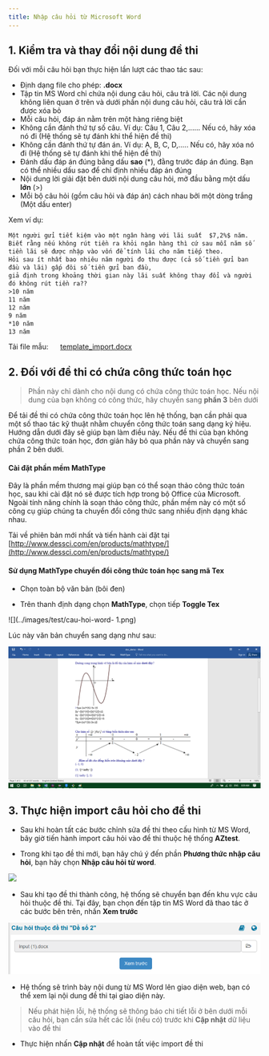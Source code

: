 ```yaml
---
title: Nhập câu hỏi từ Microsoft Word
---
```


## 1. Kiểm tra và thay đổi nội dung đề thi

Đối với mỗi câu hỏi bạn thực hiện lần lượt các thao tác sau:

- Định dạng file cho phép: **.docx**
- Tập tin MS Word chỉ chứa nội dung câu hỏi, câu trả lời. Các nội dung không liên quan ở trên và dưới phần nội dung câu hỏi, câu trả lời cần được xóa bỏ
- Mỗi câu hỏi, đáp án nằm trên một hàng riêng biệt
- Không cần đánh thứ tự số câu. Ví dụ: Câu 1, Câu 2,...... Nếu có, hãy xóa nó đi (Hệ thống sẽ tự đánh khi thể hiện đề thi)
- Không cần đánh thứ tự đán án. Ví dụ: A, B, C, D,..... Nếu có, hãy xóa nó đi (Hệ thống sẽ tự đánh khi thể hiện đề thi)
- Đánh dấu đáp án đúng bằng dấu **sao** (*), đằng trước đáp án đúng. Bạn có thể nhiều dấu sao để chỉ định nhiều đáp án đúng
- Nội dung lời giải đặt bên dưới nội dung câu hỏi, mở đầu bằng một dấu **lớn** (>)
- Mỗi bộ câu hỏi (gồm câu hỏi và đáp án) cách nhau bởi một dòng trắng (Một dấu enter)

Xem ví dụ:

```
Một người gửi tiết kiệm vào một ngân hàng với lãi suất  $7,2%$ năm. 
Biết rằng nếu không rút tiền ra khỏi ngân hàng thì cứ sau mỗi năm số tiền lãi sẽ được nhập vào vốn để tính lãi cho năm tiếp theo. 
Hỏi sau ít nhất bao nhiêu năm người đo thu được (cả số tiền gửi ban đầu và lãi) gấp đôi số tiền gửi ban đầu, 
giả định trong khoảng thời gian này lãi suất không thay đổi và người đó không rút tiền ra??   
>10 năm
11 năm
12 năm
9 năm
*10 năm
13 năm

```

Tải file mẫu: <span style="background-image: url('../../images/msword.png'); width: 16px; height: 16px; display: inline-block">&nbsp;</span> [template_import.docx](../images/test/template_import.docx)

## 2. Đối với đề thi có chứa công thức toán học

>Phần này chỉ dành cho nội dung có chứa công thức toán học. Nếu nội dung của bạn không có công thức, hãy chuyển sang **phần 3** bên dưới

Để tải đề thi có chứa công thức toán học lên hệ thống, bạn cần phải qua một số thao tác kỹ thuật nhằm chuyển công thức toán sang dạng ký hiệu. Hướng dẫn dưới đây sẽ giúp bạn làm điều này. Nếu đề thi của bạn không chứa công thức toán học, đơn giản hãy bỏ qua phần này và chuyển sang phần 2 bên dưới.

#### Cài đặt phần mềm MathType
Đây là phần mềm thương mại giúp bạn có thể soạn thảo công thức toán học, sau khi cài đặt nó sẽ được tích hợp trong bộ Office của Microsoft. Ngoài tính năng chính là soạn thảo công thức, phần mềm này có một số công cụ giúp chúng ta chuyển đổi công thức sang nhiều định dạng khác nhau.

Tải về phiên bản mới nhất và tiến hành cài đặt tại [http://www.dessci.com/en/products/mathtype/](http://www.dessci.com/en/products/mathtype/)

#### Sử dụng MathType chuyển đổi công thức toán học sang mã Tex
- Chọn toàn bộ văn bản (bôi đen)

- Trên thanh định dạng chọn **MathType**, chọn tiếp **Toggle Tex**

![](../images/test/cau-hoi-word- 1.png)

Lúc này văn bản chuyển sang dạng như sau:

![](../images/test/cau-hoi-word-2.png)

## 3. Thực hiện import câu hỏi cho đề thi

- Sau khi hoàn tất các bước chỉnh sửa đề thi theo cấu hình từ MS Word, bây giờ tiến hành import câu hỏi vào đề thi thuộc hệ thống **AZtest**. 

- Trong khi tạo đề thi mới, bạn hãy chú ý đến phần **Phương thức nhập câu hỏi**, bạn hãy chọn **Nhập câu hỏi từ word**.

![](../images/test/cau-hoi-word-7.png) 

- Sau khi tạo đề thi thành công, hệ thống sẽ chuyển bạn đến khu vực câu hỏi thuộc đề thi. Tại đây, bạn chọn đến tập tin MS Word đã thao tác ở các bước bên trên, nhấn **Xem trước**
 
![](../images/test/cau-hoi-word-8.png) 

- Hệ thống sẽ trình bày nội dung từ MS Word lên giao diện web, bạn có thể xem lại nội dung đề thi tại giao diện này. 

> Nếu phát hiện lỗi, hệ thống sẽ thông báo chi tiết lỗi ở bên dưới mỗi câu hỏi, bạn cần sửa hết các lỗi (nếu có) trước khi **Cập nhật** dữ liệu vào đề thi

- Thực hiện nhấn **Cập nhật** để hoàn tất việc import đề thi
